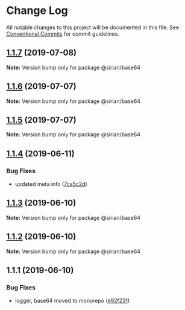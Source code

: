 # Change Log

All notable changes to this project will be documented in this file.
See [Conventional Commits](https://conventionalcommits.org) for commit guidelines.

## [1.1.7](https://github.com/sirian/js/compare/@sirian/base64@1.1.6...@sirian/base64@1.1.7) (2019-07-08)

**Note:** Version bump only for package @sirian/base64





## [1.1.6](https://github.com/sirian/js/compare/@sirian/base64@1.1.5...@sirian/base64@1.1.6) (2019-07-07)

**Note:** Version bump only for package @sirian/base64





## [1.1.5](https://github.com/sirian/js/compare/@sirian/base64@1.1.4...@sirian/base64@1.1.5) (2019-07-07)

**Note:** Version bump only for package @sirian/base64





## [1.1.4](https://github.com/sirian/js/compare/@sirian/base64@1.1.3...@sirian/base64@1.1.4) (2019-06-11)


### Bug Fixes

* updated meta info ([7ca5c2d](https://github.com/sirian/js/commit/7ca5c2d))





## [1.1.3](https://github.com/sirian/js/compare/@sirian/base64@1.1.2...@sirian/base64@1.1.3) (2019-06-10)

**Note:** Version bump only for package @sirian/base64





## [1.1.2](https://github.com/sirian/js/compare/@sirian/base64@1.1.1...@sirian/base64@1.1.2) (2019-06-10)

**Note:** Version bump only for package @sirian/base64





## 1.1.1 (2019-06-10)


### Bug Fixes

* logger, base64 moved to monorepo ([e92f231](https://github.com/sirian/js/commit/e92f231))
